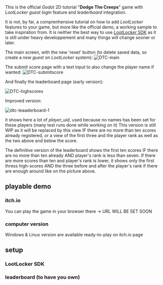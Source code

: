This is the official _Godot_ 2D tutorial "**Dodge The Creeps**" game with _LootLocker_ _guest login_ feature and _leaderboard_ integration.

It is not, by far, a comprenhensive tutorial on how to add _LootLocker_ features to your game, but more like the official demo, a working sample to take inspiration from.
It is neither the best way to use [_LootLocker_ SDK](https://github.com/ARez2/LootLocker-Godot-SDK) as it is still under heavy developpement and many things will change sooner or later.

The main screen, with the new 'reset' button (to delete saved data, so create a _new guest_ on _LootLocker_ system):
![DTC-main](https://github.com/Infini-Creation/Dodge-The-Creeps-LootLocker-Leaderboard-Demo/assets/136735040/3f920f18-38c9-490c-8cb1-3af76378d0d3)

The submit score page with a text input to also change the player name if wanted:
![DTC-submitscore](https://github.com/Infini-Creation/Dodge-The-Creeps-LootLocker-Leaderboard-Demo/assets/136735040/893b9eb1-f744-436d-bc63-6898a8e677f1)

And finally the leaderboard page (early version):

![DTC-highscores](https://github.com/Infini-Creation/Dodge-The-Creeps-LootLocker-Leaderboard-Demo/assets/136735040/3c04e179-59bf-48dc-8c7e-d8bb61caba1d)

Improved version:

![dtc-leaaderboard-1](https://github.com/Infini-Creation/Dodge-The-Creeps-LootLocker-Leaderboard-Demo/assets/136735040/1e9b6557-9d5c-4573-8e2f-f67e02f4e814)

it shows here a lot of _player_uid_, used because no names has been set for these players (many test runs done while working on it)
This version is still WIP as it will be replaced by this view IF there are no more than ten scores already registered, or a view of the first three and the player rank as well as the two above and below the score.

The definitive version of the leaderboard shows the first ten scores IF there are no more than ten already AND player's rank is less than seven. If there are more scores than ten and player's rank is lower, it shows only the first thress high-scores AND the three before and after the player's rank if there are enough around like on the picture above.

## playable demo

### itch.io

You can play the game in your browser there -> URL WILL BE SET SOON

### computer version

Windows & Linux version are available ready-to-play on itch.io page

## setup
### LootLocker SDK
### leaderboard (to have you own)
